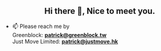 <h2 align="center">Hi there 👋, Nice to meet you.</h2>

- 📫 Please reach me by<br>
  Greenblock: **patrick@greenblock.tw**<br>
  Just Move Limited: **patrick@justmove.hk**<br>
